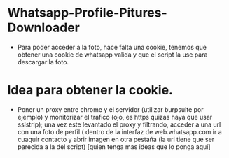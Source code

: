 # Whatsapp-Profile-Pitures-Downloader

- Para poder acceder a la foto, hace falta una cookie, tenemos que obtener una cookie de whatsapp valida y que el script la use para descargar la foto.

Idea para obtener la cookie.
=============
- Poner un proxy entre chrome y el servidor (utilizar burpsuite por ejemplo) y monitorizar el trafico (ojo, es https quizas haya que usar sslstrip); una vez este levantado el proxy y filtrando, acceder a una url con una foto de perfil ( dentro de la interfaz de web.whatsapp.com ir a cuaquir contacto y abrir imagen en otra pestaña (la url tiene que ser parecida a la del script) [quien tenga mas ideas que lo ponga aquí]
